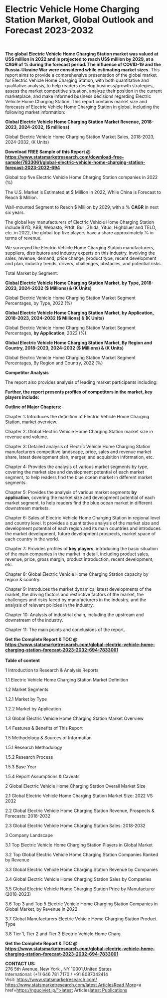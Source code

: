 <h1>Electric Vehicle Home Charging Station Market, Global Outlook and Forecast 2023-2032</h1><br/><p><strong>The global Electric Vehicle Home Charging Station market was valued at US$ million in 2022 and is projected to reach US$ million by 2029, at a <strong>CAGR</strong> of % during the forecast period. The influence of COVID-19 and the Russia-Ukraine War were considered while estimating market sizes.</strong> This report aims to provide a comprehensive presentation of the global market for Electric Vehicle Home Charging Station, with both quantitative and qualitative analysis, to help readers develop business/growth strategies, assess the market competitive situation, analyze their position in the current marketplace, and make informed business decisions regarding Electric Vehicle Home Charging Station. This report contains market size and forecasts of Electric Vehicle Home Charging Station in global, including the following market information:</p><p><strong>Global Electric Vehicle Home Charging Station Market Revenue, 2018-2023, 2024-2032, ($ millions)</strong></p><p>Global Electric Vehicle Home Charging Station Market Sales, 2018-2023, 2024-2032, (K Units)</p><p><strong>Download FREE Sample of this Report @ <a href="https://www.statsmarketresearch.com/download-free-sample/7833061/global-electric-vehicle-home-charging-station-forecast-2023-2032-694">https://www.statsmarketresearch.com/download-free-sample/7833061/global-electric-vehicle-home-charging-station-forecast-2023-2032-694</a></strong></p><p>Global top five Electric Vehicle Home Charging Station companies in 2022 (%)</p><p>The U.S. Market is Estimated at $ Million in 2022, While China is Forecast to Reach $ Million.</p><p>Wall-mounted Segment to Reach $ Million by 2029, with a % <strong>CAGR</strong> in next six years.</p><p>The global key manufacturers of Electric Vehicle Home Charging Station include BYD, ABB, Webasto, Prtdt, Bull, Zhida, Yituo, Highbluer and TELD, etc. in 2022, the global top five players have a share approximately % in terms of revenue.</p><p>We surveyed the Electric Vehicle Home Charging Station manufacturers, suppliers, distributors and industry experts on this industry, involving the sales, revenue, demand, price change, product type, recent development and plan, industry trends, drivers, challenges, obstacles, and potential risks.</p><p>Total Market by Segment:</p><p><strong>Global Electric Vehicle Home Charging Station Market, by Type, 2018-2023, 2024-2032 ($ Millions) & (K Units)</strong></p><p>Global Electric Vehicle Home Charging Station Market Segment Percentages, by Type, 2022 (%)</p><p><strong>Global Electric Vehicle Home Charging Station Market, <strong>by Application</strong>, 2018-2023, 2024-2032 ($ Millions) & (K Units)</strong></p><p>Global Electric Vehicle Home Charging Station Market Segment Percentages, <strong>by Application</strong>, 2022 (%)</p><p><strong>Global Electric Vehicle Home Charging Station Market, By Region and Country, 2018-2023, 2024-2032 ($ Millions) & (K Units)</strong></p><p>Global Electric Vehicle Home Charging Station Market Segment Percentages, By Region and Country, 2022 (%)</p><p><strong>Competitor Analysis</strong></p><p>The report also provides analysis of leading market participants including:</p><p><strong>Further, the report presents profiles of competitors in the market, <strong>key players</strong> include:</strong></p><p><strong>Outline of Major Chapters:</strong></p><p>Chapter 1: Introduces the definition of Electric Vehicle Home Charging Station, market overview.</p><p>Chapter 2: Global Electric Vehicle Home Charging Station market size in revenue and volume.</p><p>Chapter 3: Detailed analysis of Electric Vehicle Home Charging Station manufacturers competitive landscape, price, sales and revenue market share, latest development plan, merger, and acquisition information, etc.</p><p>Chapter 4: Provides the analysis of various market segments by type, covering the market size and development potential of each market segment, to help readers find the blue ocean market in different market segments.</p><p>Chapter 5: Provides the analysis of various market segments <strong>by application</strong>, covering the market size and development potential of each market segment, to help readers find the blue ocean market in different downstream markets.</p><p>Chapter 6: Sales of Electric Vehicle Home Charging Station in regional level and country level. It provides a quantitative analysis of the market size and development potential of each region and its main countries and introduces the market development, future development prospects, market space of each country in the world.</p><p>Chapter 7: Provides profiles of <strong>key players</strong>, introducing the basic situation of the main companies in the market in detail, including product sales, revenue, price, gross margin, product introduction, recent development, etc.</p><p>Chapter 8: Global Electric Vehicle Home Charging Station capacity by region & country.</p><p>Chapter 9: Introduces the market dynamics, latest developments of the market, the driving factors and restrictive factors of the market, the challenges and risks faced by manufacturers in the industry, and the analysis of relevant policies in the industry.</p><p>Chapter 10: Analysis of industrial chain, including the upstream and downstream of the industry.</p><p>Chapter 11: The main points and conclusions of the report.</p><div><b>Get the Complete Report & TOC @ <a href="https://www.statsmarketresearch.com/global-electric-vehicle-home-charging-station-forecast-2023-2032-694-7833061">https://www.statsmarketresearch.com/global-electric-vehicle-home-charging-station-forecast-2023-2032-694-7833061</a></b></div><br><b>Table of content</b><p>1 Introduction to Research & Analysis Reports<br />
 
  1.1 Electric Vehicle Home Charging Station Market Definition<br />
 
  1.2 Market Segments<br />
 
  1.2.1 Market by Type<br />
 
  1.2.2 Market by Application<br />
 
  1.3 Global Electric Vehicle Home Charging Station Market Overview<br />
 
  1.4 Features & Benefits of This Report<br />
 
  1.5 Methodology & Sources of Information<br />
 
  1.5.1 Research Methodology<br />
 
  1.5.2 Research Process<br />
 
  1.5.3 Base Year<br />
 
  1.5.4 Report Assumptions & Caveats<br />
 
 2 Global Electric Vehicle Home Charging Station Overall Market Size<br />
 
  2.1 Global Electric Vehicle Home Charging Station Market Size: 2022 VS 2032<br />
 
  2.2 Global Electric Vehicle Home Charging Station Revenue, Prospects & Forecasts: 2018-2032<br />
 
  2.3 Global Electric Vehicle Home Charging Station Sales: 2018-2032<br />
 
 3 Company Landscape<br />
 
  3.1 Top Electric Vehicle Home Charging Station Players in Global Market<br />
 
  3.2 Top Global Electric Vehicle Home Charging Station Companies Ranked by Revenue<br />
 
  3.3 Global Electric Vehicle Home Charging Station Revenue by Companies<br />
 
  3.4 Global Electric Vehicle Home Charging Station Sales by Companies<br />
 
  3.5 Global Electric Vehicle Home Charging Station Price by Manufacturer (2018-2023)<br />
 
  3.6 Top 3 and Top 5 Electric Vehicle Home Charging Station Companies in Global Market, by Revenue in 2022<br />
 
  3.7 Global Manufacturers Electric Vehicle Home Charging Station Product Type<br />
 
  3.8 Tier 1, Tier 2 and Tier 3 Electric Vehicle Home Charg<br><div><b>Get the Complete Report & TOC @ <a href="https://www.statsmarketresearch.com/global-electric-vehicle-home-charging-station-forecast-2023-2032-694-7833061">https://www.statsmarketresearch.com/global-electric-vehicle-home-charging-station-forecast-2023-2032-694-7833061</a></b></div></p> <b>CONTACT US:</b><br>276 5th Avenue, New York , NY 10001,United States<br>International: (+1) 646 781 7170 / +91 8087042414<br>Visit: <a href="https://www.statsmarketresearch.com/">https://www.statsmarketresearch.com/</a><br><a href="https://gyeongbokgung.com">https://www.statsmarketresearch.com/</a><a href="https://hallyeomaritime.com">latest Articles</a><a href="https://jingwansa.com">Read More</a><a href=https://nguoiviet.jp/">latest Articles</a><a href="https://www.intelmarketresearch.com/">latest Publications</a>